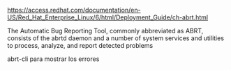 https://access.redhat.com/documentation/en-US/Red_Hat_Enterprise_Linux/6/html/Deployment_Guide/ch-abrt.html

The Automatic Bug Reporting Tool, commonly abbreviated as ABRT, consists of the abrtd daemon and a number of system services and utilities to process, analyze, and report detected problems

abrt-cli
para mostrar los errores
